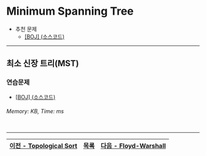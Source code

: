 # Minimum Spanning Tree
* 추천 문제
    * [[BOJ] ](https://www.acmicpc.net/problem/) [(소스코드)](./src/.cpp)
---

## 최소 신장 트리(MST)

### 연습문제
* [[BOJ] ](https://www.acmicpc.net/problem/) [(소스코드)](./src/.cpp)
###### Memory:  KB, Time:  ms
```c++
```

---
|[이전 - Topological Sort](/topological_sort/)|[목록](https://github.com/RyanJeong/CP#index)|[다음 - Floyd-Warshall](/floyd-warshall/)|
|-|-|-|
